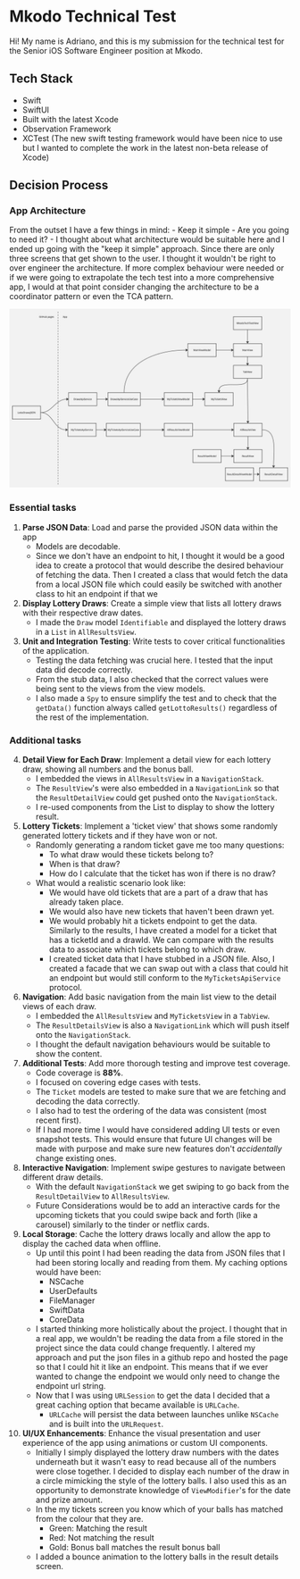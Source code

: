 # Mkodo Technical Test

Hi! My name is Adriano, and this is my submission for the technical test for the Senior iOS Software Engineer position at Mkodo.


## Tech Stack
- Swift
- SwiftUI
- Built with the latest Xcode
- Observation Framework
- XCTest (The new swift testing framework would have been nice to use but I wanted to complete the work in the latest non-beta release of Xcode)

## Decision Process


### App Architecture

From the outset I have a few things in mind:
    - Keep it simple
    - Are you going to need it?
    - 
I thought about what architecture would be suitable here and I ended up going with the "keep it simple" approach. Since there are only three screens that get shown to the user. I thought it wouldn't be right to over engineer the architecture. If more complex behaviour were needed or if we were going to extrapolate the tech test into a more comprehensive app, I would at that point consider changing the architecture to be a coordinator pattern or even the TCA pattern.

![image info](./images/architecture.jpeg)

### Essential tasks
1. **Parse JSON Data**: Load and parse the provided JSON data within the app
    - Models are decodable.
    - Since we don't have an endpoint to hit, I thought it would be a good idea to create a protocol that would describe the desired behaviour of fetching the data. Then I created a class that would fetch the data from a local JSON file which could easily be switched with another class to hit an endpoint if that we
2. **Display Lottery Draws**: Create a simple view that lists all lottery draws with their respective draw dates.
    - I made the `Draw` model `Identifiable` and displayed the lottery draws in a `List` in `AllResultsView`. 
3. **Unit and Integration Testing**: Write tests to cover critical functionalities of the application.
    - Testing the data fetching was crucial here. I tested that the input data did decode correctly.
    - From the stub data, I also checked that the correct values were being sent to the views from the view models.
    - I also made a `Spy` to ensure simplify the test and to check that the `getData()` function always called `getLottoResults()` regardless of the rest of the implementation. 

### Additional tasks
4. **Detail View for Each Draw**: Implement a detail view for each lottery draw, showing all numbers and the bonus ball.
    - I embedded the views in `AllResultsView` in a `NavigationStack`. 
    - The `ResultView`'s were also embedded in a `NavigationLink` so that the `ResultDetailView` could get pushed onto the `NavigationStack`.
    - I re-used components from the List to display to show the lottery result. 
5. **Lottery Tickets**: Implement a 'ticket view' that shows some randomly generated lottery tickets and if they have won or not.
    - Randomly generating a random ticket gave me too many questions:
        - To what draw would these tickets belong to?
        - When is that draw?
        - How do I calculate that the ticket has won if there is no draw?
    - What would a realistic scenario look like: 
        - We would have old tickets that are a part of a draw that has already taken place. 
        - We would also have new tickets that haven't been drawn yet.
        - We would probably hit a tickets endpoint to get the data. Similarly to the results, I have created a model for a ticket that has a ticketId and a drawId. We can compare with the results data to associate which tickets belong to which draw.
        - I created ticket data that I have stubbed in a JSON file. Also, I created a facade that we can swap out with a class that could hit an endpoint but would still conform to the `MyTicketsApiService` protocol.
6. **Navigation**: Add basic navigation from the main list view to the detail views of each draw.
    - I embedded the `AllResultsView` and `MyTicketsView` in a `TabView`.
    - The `ResultDetailsView` is also a `NavigationLink` which will push itself onto the `NavigationStack`.
    - I thought the default navigation behaviours would be suitable to show the content.
7. **Additional Tests**: Add more thorough testing and improve test coverage.
    - Code coverage is **88%**.
    - I focused on covering edge cases with tests.
    - The `Ticket` models are tested to make sure that we are fetching and decoding the data correctly.
    - I also had to test the ordering of the data was consistent (most recent first). 
    - If I had more time I would have considered adding UI tests or even snapshot tests. This would ensure that future UI changes will be made with purpose and make sure new features don't _accidentally_ change existing ones.
8. **Interactive Navigation**: Implement swipe gestures to navigate between different draw details.
    - With the default `NavigationStack` we get swiping to go back from the `ResultDetailView` to `AllResultsView`.
    - Future Considerations would be to add an interactive cards for the upcoming tickets that you could swipe back and forth (like a carousel) similarly to the tinder or netflix cards.
9. **Local Storage**: Cache the lottery draws locally and allow the app to display the cached data when offline.
    - Up until this point I had been reading the data from JSON files that I had been storing locally and reading from them. My caching options would have been:
        - NSCache
        - UserDefaults
        - FileManager
        - SwiftData
        - CoreData
    - I started thinking more holistically about the project. I thought that in a real app, we wouldn't be reading the data from a file stored in the project since the data could change frequently. I altered my approach and put the json files in a github repo and hosted the page so that I could hit it like an endpoint. This means that if we ever wanted to change the endpoint we would only need to change the endpoint url string.
    - Now that I was using `URLSession` to get the data I decided that a great caching option that became available is `URLCache`.
        - `URLCache` will persist the data between launches unlike `NSCache` and is built into the `URLRequest`.
10. **UI/UX Enhancements**: Enhance the visual presentation and user experience of the app using animations or custom UI components.
    - Initially I simply displayed the lottery draw numbers with the dates underneath but it wasn't easy to read because all of the numbers were close together. I decided to display each number of the draw in a circle mimicking the style of the lottery balls. I also used this as an opportunity to demonstrate knowledge of `ViewModifier`'s for the date and prize amount.
    - In the my tickets screen you know which of your balls has matched from the colour that they are. 
        - Green: Matching the result
        - Red: Not matching the result
        - Gold: Bonus ball matches the result bonus ball
    - I added a bounce animation to the lottery balls in the result details screen.

